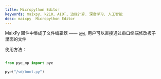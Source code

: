 ```yaml
---
title: Micropython Editor
keywords: maixpy, k210, AIOT, 边缘计算, 深度学习, 人工智能
desc: maixpy  Micropython Editor
---
```



MaixPy 固件中集成了文件编辑器 —— [`pye`](https://github.com/robert-hh/Micropython-Editor), 用户可以直接通过串口终端修改板子里面的文件

使用方法：

```python

from pye_mp import pye

pye("/sd/boot.py")

```
